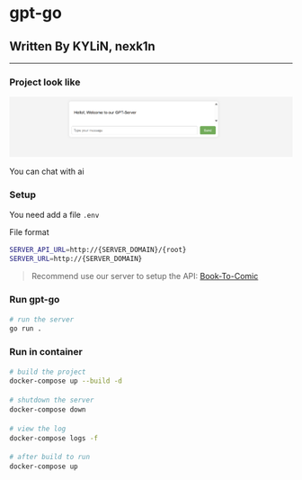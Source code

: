 # gpt-go
## Written By KYLiN, nexk1n 

--- 
### Project look like 
![](./img/project_look_like.png)


You can chat with ai
### Setup

You need add a file  `.env`

File format

```sh
SERVER_API_URL=http://{SERVER_DOMAIN}/{root}
SERVER_URL=http://{SERVER_DOMAIN}
```
> Recommend use our server to setup the API: [Book-To-Comic](https://github.com/KeithLin724/Book-To-Comics)


### Run gpt-go
```sh
# run the server
go run .
```

### Run in container
```sh
# build the project
docker-compose up --build -d

# shutdown the server
docker-compose down

# view the log 
docker-compose logs -f

# after build to run 
docker-compose up
```